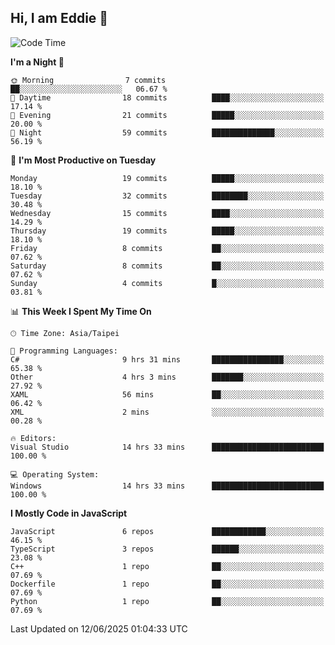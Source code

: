 ## Hi, I am Eddie 👋

<!--START_SECTION:waka-->
![Code Time](http://img.shields.io/badge/Code%20Time-609%20hrs%2051%20mins-blue)

**I'm a Night 🦉** 

```text
🌞 Morning                7 commits           ██░░░░░░░░░░░░░░░░░░░░░░░   06.67 % 
🌆 Daytime                18 commits          ████░░░░░░░░░░░░░░░░░░░░░   17.14 % 
🌃 Evening                21 commits          █████░░░░░░░░░░░░░░░░░░░░   20.00 % 
🌙 Night                  59 commits          ██████████████░░░░░░░░░░░   56.19 % 
```
📅 **I'm Most Productive on Tuesday** 

```text
Monday                   19 commits          █████░░░░░░░░░░░░░░░░░░░░   18.10 % 
Tuesday                  32 commits          ████████░░░░░░░░░░░░░░░░░   30.48 % 
Wednesday                15 commits          ████░░░░░░░░░░░░░░░░░░░░░   14.29 % 
Thursday                 19 commits          █████░░░░░░░░░░░░░░░░░░░░   18.10 % 
Friday                   8 commits           ██░░░░░░░░░░░░░░░░░░░░░░░   07.62 % 
Saturday                 8 commits           ██░░░░░░░░░░░░░░░░░░░░░░░   07.62 % 
Sunday                   4 commits           █░░░░░░░░░░░░░░░░░░░░░░░░   03.81 % 
```


📊 **This Week I Spent My Time On** 

```text
🕑︎ Time Zone: Asia/Taipei

💬 Programming Languages: 
C#                       9 hrs 31 mins       ████████████████░░░░░░░░░   65.38 % 
Other                    4 hrs 3 mins        ███████░░░░░░░░░░░░░░░░░░   27.92 % 
XAML                     56 mins             ██░░░░░░░░░░░░░░░░░░░░░░░   06.42 % 
XML                      2 mins              ░░░░░░░░░░░░░░░░░░░░░░░░░   00.28 % 

🔥 Editors: 
Visual Studio            14 hrs 33 mins      █████████████████████████   100.00 % 

💻 Operating System: 
Windows                  14 hrs 33 mins      █████████████████████████   100.00 % 
```

**I Mostly Code in JavaScript** 

```text
JavaScript               6 repos             ████████████░░░░░░░░░░░░░   46.15 % 
TypeScript               3 repos             ██████░░░░░░░░░░░░░░░░░░░   23.08 % 
C++                      1 repo              ██░░░░░░░░░░░░░░░░░░░░░░░   07.69 % 
Dockerfile               1 repo              ██░░░░░░░░░░░░░░░░░░░░░░░   07.69 % 
Python                   1 repo              ██░░░░░░░░░░░░░░░░░░░░░░░   07.69 % 
```




 Last Updated on 12/06/2025 01:04:33 UTC
<!--END_SECTION:waka-->

